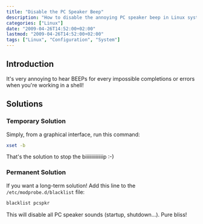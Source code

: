 ```yaml
---
title: "Disable the PC Speaker Beep"
description: "How to disable the annoying PC speaker beep in Linux systems both temporarily and permanently."
categories: ["Linux"]
date: "2009-04-26T14:52:00+02:00"
lastmod: "2009-04-26T14:52:00+02:00"
tags: ["Linux", "Configuration", "System"]
---
```


## Introduction

It's very annoying to hear BEEPs for every impossible completions or errors when you're working in a shell!

## Solutions

### Temporary Solution

Simply, from a graphical interface, run this command:

```bash
xset -b
```

That's the solution to stop the biiiiiiiiiiiiiip :-)

### Permanent Solution

If you want a long-term solution! Add this line to the `/etc/modprobe.d/blacklist` file:

```bash
blacklist pcspkr
```

This will disable all PC speaker sounds (startup, shutdown...). Pure bliss!
